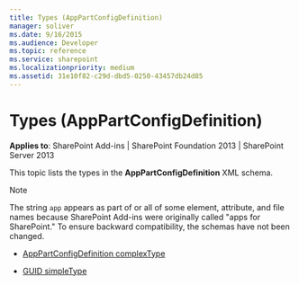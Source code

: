 ```yaml
---
title: Types (AppPartConfigDefinition)
manager: soliver
ms.date: 9/16/2015
ms.audience: Developer
ms.topic: reference
ms.service: sharepoint
ms.localizationpriority: medium
ms.assetid: 31e10f82-c29d-dbd5-0250-43457db24d85
---
```


# Types (AppPartConfigDefinition)

**Applies to**: SharePoint Add-ins | SharePoint Foundation 2013 | SharePoint Server 2013

This topic lists the types in the **AppPartConfigDefinition** XML schema.

> [!NOTE] 
> The string `app` appears as part of or all of some element, attribute, and file names because SharePoint Add-ins were originally called "apps for SharePoint." To ensure backward compatibility, the schemas have not been changed.

- [AppPartConfigDefinition complexType](apppartconfigdefinition-complextype-apppartconfigdefinition.md)

- [GUID simpleType](guid-simpletype-apppartconfigdefinition.md)








